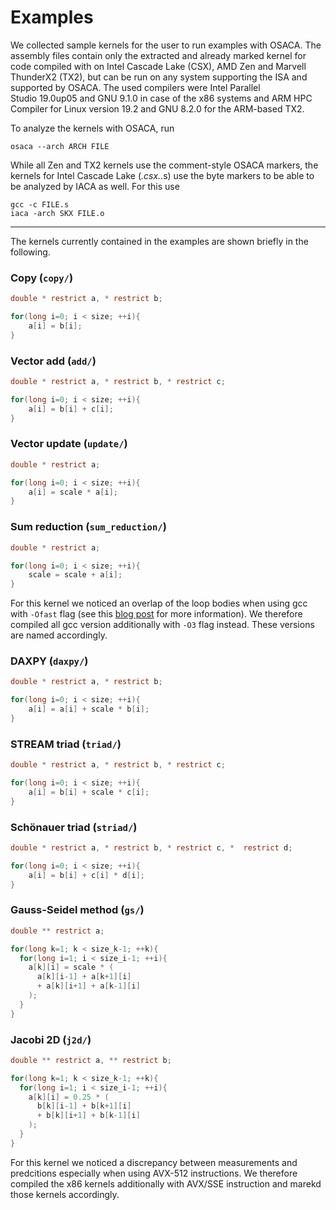 # Examples
We collected sample kernels for the user to run examples with OSACA.
The assembly files contain only the extracted and already marked kernel for code compiled with on Intel Cascade Lake&nbsp;(CSX), AMD Zen and Marvell ThunderX2&nbsp;(TX2), but can be run on any system supporting the ISA and supported by OSACA.
The used compilers were Intel Parallel Studio&nbsp;19.0up05 and GNU&nbsp;9.1.0 in case of the x86 systems and ARM HPC Compiler for Linux version&nbsp;19.2 and GNU&nbsp;8.2.0 for the ARM-based TX2.

To analyze the kernels with OSACA, run
```
osaca --arch ARCH FILE
```
While all Zen and TX2 kernels use the comment-style OSACA markers, the kernels for Intel Cascade Lake (*.csx.*.s) use the byte markers to be able to be analyzed by IACA as well.
For this use
```
gcc -c FILE.s
iaca -arch SKX FILE.o
```

------------
The kernels currently contained in the examples are shown briefly in the following.

### Copy (`copy/`)
```c
double * restrict a, * restrict b;

for(long i=0; i < size; ++i){
    a[i] = b[i];
}
```

### Vector add (`add/`)
```c
double * restrict a, * restrict b, * restrict c;

for(long i=0; i < size; ++i){
    a[i] = b[i] + c[i];
}
```

### Vector update (`update/`)
```c
double * restrict a;

for(long i=0; i < size; ++i){
    a[i] = scale * a[i];
}
```

### Sum reduction (`sum_reduction/`)
```c
double * restrict a;

for(long i=0; i < size; ++i){
    scale = scale + a[i];
}
```
For this kernel we noticed an overlap of the loop bodies when using gcc with `-Ofast` flag (see this [blog post](https://blogs.fau.de/hager/archives/7658) for more information).
We therefore compiled all gcc version additionally with `-O3` flag instead.
These versions are named accordingly.

### DAXPY (`daxpy/`)
```c
double * restrict a, * restrict b;

for(long i=0; i < size; ++i){
    a[i] = a[i] + scale * b[i];
}
```

### STREAM triad (`triad/`)
```c
double * restrict a, * restrict b, * restrict c;

for(long i=0; i < size; ++i){
    a[i] = b[i] + scale * c[i];
}
```

### Schönauer triad (`striad/`)
```c
double * restrict a, * restrict b, * restrict c, *  restrict d;

for(long i=0; i < size; ++i){
    a[i] = b[i] + c[i] * d[i];
}
```

### Gauss-Seidel method (`gs/`)
```c
double ** restrict a;

for(long k=1; k < size_k-1; ++k){
  for(long i=1; i < size_i-1; ++i){
    a[k][i] = scale * (
      a[k][i-1] + a[k+1][i]
      + a[k][i+1] + a[k-1][i]
    );
  }
}
```

### Jacobi 2D (`j2d/`)
```c
double ** restrict a, ** restrict b;

for(long k=1; k < size_k-1; ++k){
  for(long i=1; i < size_i-1; ++i){
    a[k][i] = 0.25 * (
      b[k][i-1] + b[k+1][i]
      + b[k][i+1] + b[k-1][i]
    );
  }
}
```
For this kernel we noticed a discrepancy between measurements and predcitions especially when using AVX-512 instructions.
We therefore compiled the x86 kernels additionally with AVX/SSE instruction and marekd those kernels accordingly.
